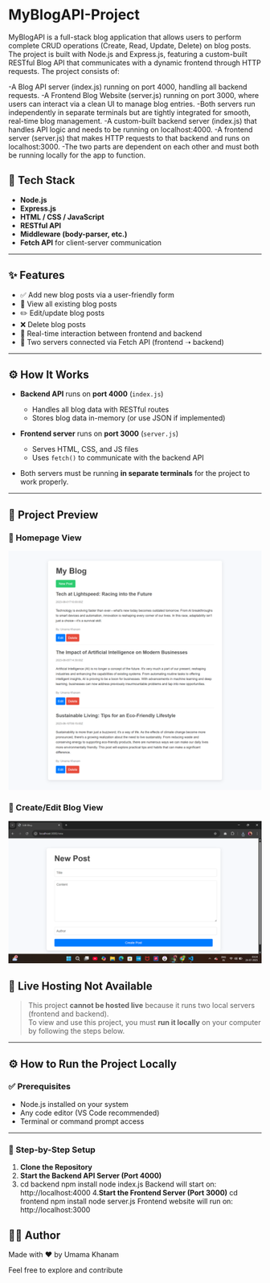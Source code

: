 # MyBlogAPI-Project
MyBlogAPI is a full-stack blog application that allows users to perform complete CRUD operations (Create, Read, Update, Delete) on blog posts. The project is built with Node.js and Express.js, featuring a custom-built RESTful Blog API that communicates with a dynamic frontend through HTTP requests.
The project consists of:

-A Blog API server (index.js) running on port 4000, handling all backend requests.
-A Frontend Blog Website (server.js) running on port 3000, where users can interact via a clean UI to manage blog entries.
-Both servers run independently in separate terminals but are tightly integrated for smooth, real-time blog management.
-A custom-built backend server (index.js) that handles API logic and needs to be running on localhost:4000.
-A frontend server (server.js) that makes HTTP requests to that backend and runs on localhost:3000.
-The two parts are dependent on each other and must both be running locally for the app to function.

## 🚀 Tech Stack

- **Node.js**
- **Express.js**
- **HTML / CSS / JavaScript**
- **RESTful API**
- **Middleware (body-parser, etc.)**
- **Fetch API** for client-server communication

---
## ✨ Features

- ✅ Add new blog posts via a user-friendly form
- 📄 View all existing blog posts
- ✏️ Edit/update blog posts
- ❌ Delete blog posts
- 🔁 Real-time interaction between frontend and backend
- 🔗 Two servers connected via Fetch API (frontend ➝ backend)

---
## ⚙️ How It Works

- **Backend API** runs on **port 4000** (`index.js`)
  - Handles all blog data with RESTful routes
  - Stores blog data in-memory (or use JSON if implemented)

- **Frontend server** runs on **port 3000** (`server.js`)
  - Serves HTML, CSS, and JS files
  - Uses `fetch()` to communicate with the backend API

- Both servers must be running **in separate terminals** for the project to work properly.

---
## 📸 Project Preview

### 🔹 Homepage View
![Blog Homepage](https://github.com/umama-khanam/MyBlogAPI-Project/blob/main/HomePage%20preview.png)

### 🔹 Create/Edit Blog View
![Blog Form](https://github.com/umama-khanam/MyBlogAPI-Project/blob/main/New%20Post.png)

## 🚫 Live Hosting Not Available

> This project **cannot be hosted live** because it runs two local servers (frontend and backend).  
> To view and use this project, you must **run it locally** on your computer by following the steps below.

---

## ⚙️ How to Run the Project Locally

### ✅ Prerequisites

- Node.js installed on your system
- Any code editor (VS Code recommended)
- Terminal or command prompt access

---

### 🧩 Step-by-Step Setup

1. **Clone the Repository**
2. **Start the Backend API Server (Port 4000)**
3. cd backend
   npm install
   node index.js
Backend will start on: http://localhost:4000
4.**Start the Frontend Server (Port 3000)**
    cd frontend
    npm install
    node server.js
Frontend website will run on: http://localhost:3000

## 🙋‍♀️ Author
Made with ❤️ by Umama Khanam

Feel free to explore and contribute

 
